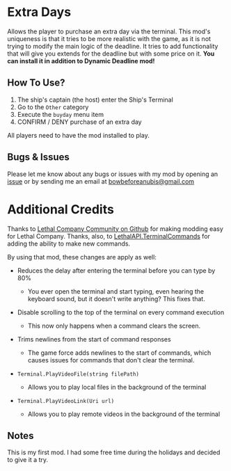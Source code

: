 # Extra Days
Allows the player to purchase an extra day via the terminal. This mod's uniqueness is that it tries to be more realistic with the game, as it is not trying to modify the main logic of the deadline. It tries to add functionality that will give you extends for the deadline but with some price on it. **You can install it in addition to Dynamic Deadline mod!**

## How To Use?
1. The ship's captain (the host) enter the Ship's Terminal
2. Go to the `Other` category
3. Execute the `buyday` menu item
4. CONFIRM / DENY purchase of an extra day

All players need to have the mod installed to play.

## Bugs & Issues
Please let me know about any bugs or issues with my mod by opening an [issue](https://github.com/ustaalon/LethalCompany.ExtraDays/issues) or by sending me an email at bowbeforeanubis@gmail.com

# Additional Credits
Thanks to [Lethal Company Community on Github](https://github.com/LethalCompany) for making modding easy for Lethal Company.
Thanks, also, to [LethalAPI.TerminalCommands](https://github.com/LethalCompany/LethalAPI.TerminalCommands) for adding the ability to make new commands.

By using that mod, these changes are apply as well:
* Reduces the delay after entering the terminal before you can type by 80%
  *  You ever open the terminal and start typing, even hearing the keyboard sound, but it doesn't write anything? This fixes that.

* Disable scrolling to the top of the terminal on every command execution
  *  This now only happens when a command clears the screen.
    
* Trims newlines from the start of command responses
  *  The game force adds newlines to the start of commands, which causes issues for commands that don't clear the terminal. 

* `Terminal.PlayVideoFile(string filePath)`
  * Allows you to play local files in the background of the terminal
    
* `Terminal.PlayVideoLink(Uri url)`
  * Allows you to play remote videos in the background of the terminal

## Notes
This is my first mod. I had some free time during the holidays and decided to give it a try.
